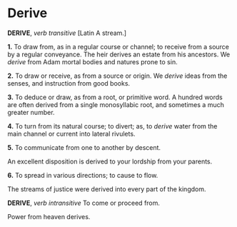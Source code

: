 # Derive

**DERIVE**, _verb transitive_ \[Latin A stream.\]

**1.** To draw from, as in a regular course or channel; to receive from a source by a regular conveyance. The heir derives an estate from his ancestors. We _derive_ from Adam mortal bodies and natures prone to sin.

**2.** To draw or receive, as from a source or origin. We _derive_ ideas from the senses, and instruction from good books.

**3.** To deduce or draw, as from a root, or primitive word. A hundred words are often derived from a single monosyllabic root, and sometimes a much greater number.

**4.** To turn from its natural course; to divert; as, to _derive_ water from the main channel or current into lateral rivulets.

**5.** To communicate from one to another by descent.

An excellent disposition is derived to your lordship from your parents.

**6.** To spread in various directions; to cause to flow.

The streams of justice were derived into every part of the kingdom.

**DERIVE**, _verb intransitive_ To come or proceed from.

Power from heaven derives.